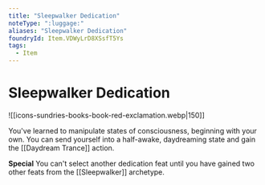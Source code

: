 ```yaml
---
title: "Sleepwalker Dedication"
noteType: ":luggage:"
aliases: "Sleepwalker Dedication"
foundryId: Item.VDWyLrD8XSsfT5Ys
tags:
  - Item
---
```


# Sleepwalker Dedication
![[icons-sundries-books-book-red-exclamation.webp|150]]

You've learned to manipulate states of consciousness, beginning with your own. You can send yourself into a half-awake, daydreaming state and gain the [[Daydream Trance]] action.

**Special** You can't select another dedication feat until you have gained two other feats from the [[Sleepwalker]] archetype.
